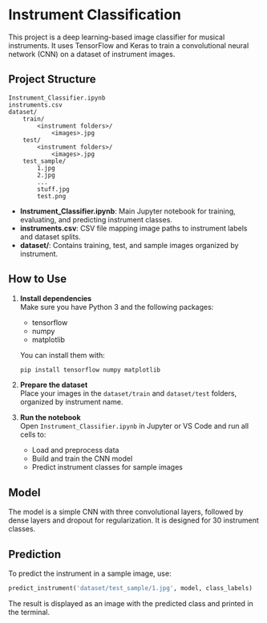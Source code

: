 # Instrument Classification

This project is a deep learning-based image classifier for musical instruments. It uses TensorFlow and Keras to train a convolutional neural network (CNN) on a dataset of instrument images.

## Project Structure

```
Instrument_Classifier.ipynb
instruments.csv
dataset/
    train/
        <instrument folders>/
            <images>.jpg
    test/
        <instrument folders>/
            <images>.jpg
    test_sample/
        1.jpg
        2.jpg
        ...
        stuff.jpg
        test.png
```

- **Instrument_Classifier.ipynb**: Main Jupyter notebook for training, evaluating, and predicting instrument classes.
- **instruments.csv**: CSV file mapping image paths to instrument labels and dataset splits.
- **dataset/**: Contains training, test, and sample images organized by instrument.

## How to Use

1. **Install dependencies**  
   Make sure you have Python 3 and the following packages:
   - tensorflow
   - numpy
   - matplotlib

   You can install them with:
   ```sh
   pip install tensorflow numpy matplotlib
   ```

2. **Prepare the dataset**  
   Place your images in the `dataset/train` and `dataset/test` folders, organized by instrument name.

3. **Run the notebook**  
   Open `Instrument_Classifier.ipynb` in Jupyter or VS Code and run all cells to:
   - Load and preprocess data
   - Build and train the CNN model
   - Predict instrument classes for sample images

## Model

The model is a simple CNN with three convolutional layers, followed by dense layers and dropout for regularization. It is designed for 30 instrument classes.

## Prediction

To predict the instrument in a sample image, use:
```python
predict_instrument('dataset/test_sample/1.jpg', model, class_labels)
```
The result is displayed as an image with the predicted class and printed in the terminal.
